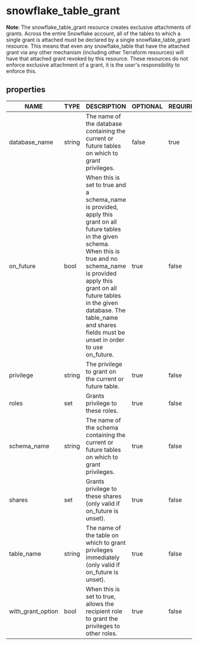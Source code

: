
# snowflake_table_grant

<!-- These docs are auto-generated by code in ./docgen, run by with make docs. Manual edits will be overwritten. -->

**Note**: The snowflake_table_grant resource creates exclusive attachments of grants.
		Across the entire Snowflake account, all of the tables to which a single grant is attached must be declared
		by a single snowflake_table_grant resource. This means that even any snowflake_table that have the attached
		grant via any other mechanism (including other Terraform resources) will have that attached grant revoked by this resource.
		These resources do not enforce exclusive attachment of a grant, it is the user's responsibility to enforce this.
		
## properties

|       NAME        |  TYPE  |                                                                                                                                                DESCRIPTION                                                                                                                                                 | OPTIONAL | REQUIRED  | COMPUTED | DEFAULT  |
|-------------------|--------|------------------------------------------------------------------------------------------------------------------------------------------------------------------------------------------------------------------------------------------------------------------------------------------------------------|----------|-----------|----------|----------|
| database_name     | string | The name of the database containing the current or future tables on which to grant privileges.                                                                                                                                                                                                             | false    | true      | false    |          |
| on_future         | bool   | When this is set to true and a schema_name is provided, apply this grant on all future tables in the given schema. When this is true and no schema_name is provided apply this grant on all future tables in the given database. The table_name and shares fields must be unset in order to use on_future. | true     | false     | false    | false    |
| privilege         | string | The privilege to grant on the current or future table.                                                                                                                                                                                                                                                     | true     | false     | false    | "SELECT" |
| roles             | set    | Grants privilege to these roles.                                                                                                                                                                                                                                                                           | true     | false     | false    |          |
| schema_name       | string | The name of the schema containing the current or future tables on which to grant privileges.                                                                                                                                                                                                               | true     | false     | false    |          |
| shares            | set    | Grants privilege to these shares (only valid if on_future is unset).                                                                                                                                                                                                                                       | true     | false     | false    |          |
| table_name        | string | The name of the table on which to grant privileges immediately (only valid if on_future is unset).                                                                                                                                                                                                         | true     | false     | false    |          |
| with_grant_option | bool   | When this is set to true, allows the recipient role to grant the privileges to other roles.                                                                                                                                                                                                                | true     | false     | false    | false    |
